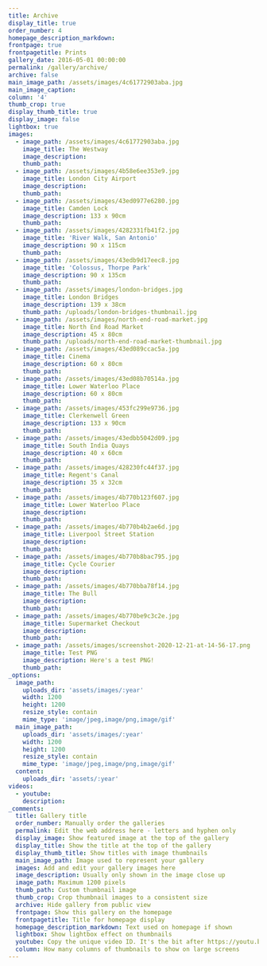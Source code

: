 ```yaml
---
title: Archive
display_title: true
order_number: 4
homepage_description_markdown:
frontpage: true
frontpagetitle: Prints
gallery_date: 2016-05-01 00:00:00
permalink: /gallery/archive/
archive: false
main_image_path: /assets/images/4c61772903aba.jpg
main_image_caption:
column: '4'
thumb_crop: true
display_thumb_title: true
display_image: false
lightbox: true
images:
  - image_path: /assets/images/4c61772903aba.jpg
    image_title: The Westway
    image_description:
    thumb_path:
  - image_path: /assets/images/4b58e6ee353e9.jpg
    image_title: London City Airport
    image_description:
    thumb_path:
  - image_path: /assets/images/43ed0977e6280.jpg
    image_title: Camden Lock
    image_description: 133 x 90cm
    thumb_path:
  - image_path: /assets/images/4282331fb41f2.jpg
    image_title: 'River Walk, San Antonio'
    image_description: 90 x 115cm
    thumb_path:
  - image_path: /assets/images/43edb9d17eec8.jpg
    image_title: 'Colossus, Thorpe Park'
    image_description: 90 x 135cm
    thumb_path:
  - image_path: /assets/images/london-bridges.jpg
    image_title: London Bridges
    image_description: 139 x 38cm
    thumb_path: /uploads/london-bridges-thumbnail.jpg
  - image_path: /assets/images/north-end-road-market.jpg
    image_title: North End Road Market
    image_description: 45 x 80cm
    thumb_path: /uploads/north-end-road-market-thumbnail.jpg
  - image_path: /assets/images/43ed089ccac5a.jpg
    image_title: Cinema
    image_description: 60 x 80cm
    thumb_path:
  - image_path: /assets/images/43ed08b70514a.jpg
    image_title: Lower Waterloo Place
    image_description: 60 x 80cm
    thumb_path:
  - image_path: /assets/images/453fc299e9736.jpg
    image_title: Clerkenwell Green
    image_description: 133 x 90cm
    thumb_path:
  - image_path: /assets/images/43edbb5042d09.jpg
    image_title: South India Quays
    image_description: 40 x 60cm
    thumb_path:
  - image_path: /assets/images/428230fc44f37.jpg
    image_title: Regent's Canal
    image_description: 35 x 32cm
    thumb_path:
  - image_path: /assets/images/4b770b123f607.jpg
    image_title: Lower Waterloo Place
    image_description:
    thumb_path:
  - image_path: /assets/images/4b770b4b2ae6d.jpg
    image_title: Liverpool Street Station
    image_description:
    thumb_path:
  - image_path: /assets/images/4b770b8bac795.jpg
    image_title: Cycle Courier
    image_description:
    thumb_path:
  - image_path: /assets/images/4b770bba78f14.jpg
    image_title: The Bull
    image_description:
    thumb_path:
  - image_path: /assets/images/4b770be9c3c2e.jpg
    image_title: Supermarket Checkout
    image_description:
    thumb_path:
  - image_path: /assets/images/screenshot-2020-12-21-at-14-56-17.png
    image_title: Test PNG
    image_description: Here's a test PNG!
    thumb_path:
_options:
  image_path:
    uploads_dir: 'assets/images/:year'
    width: 1200
    height: 1200
    resize_style: contain
    mime_type: 'image/jpeg,image/png,image/gif'
  main_image_path:
    uploads_dir: 'assets/images/:year'
    width: 1200
    height: 1200
    resize_style: contain
    mime_type: 'image/jpeg,image/png,image/gif'
  content:
    uploads_dir: 'assets/:year'
videos:
  - youtube: 
    description:
_comments:
  title: Gallery title
  order_number: Manually order the galleries
  permalink: Edit the web address here - letters and hyphen only
  display_image: Show featured image at the top of the gallery
  display_title: Show the title at the top of the gallery
  display_thumb_title: Show titles with image thumbnails
  main_image_path: Image used to represent your gallery
  images: Add and edit your gallery images here
  image_description: Usually only shown in the image close up
  image_path: Maximum 1200 pixels
  thumb_path: Custom thumbnail image
  thumb_crop: Crop thumbnail images to a consistent size
  archive: Hide gallery from public view
  frontpage: Show this gallery on the homepage
  frontpagetitle: Title for homepage display
  homepage_description_markdown: Text used on homepage if shown
  lightbox: Show lightbox effect on thumbnails
  youtube: Copy the unique video ID. It's the bit after https://youtu.be/ on the YouTube video Share link popup
  column: How many columns of thumbnails to show on large screens
---
```


